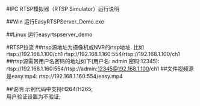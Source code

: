 
#IPC RTSP模拟器（RTSP Simulator）运行说明

##Win
运行EasyRTSPServer_Demo.exe


##Linux
运行easyrtspserver_demo


#RTSP拉流
##rtsp源地址为摄像机或NVR的rtsp地址. 比如rtsp://192.168.1.100/ch1
	rtsp://192.168.1.160:554/rtsp://192.168.1.100/ch1
##rtsp源需带用户名密码的地址如下(用户名: admin  密码:12345):
	rtsp://192.168.1.160:554/rtsp://admin:12345@192.168.1.100/ch1
##文件视频源是easy.mp4:
	rtsp://192.168.1.160:554/easy.mp4

##说明
示例代码中支持H264/H265;  
用户验证设置为不验证;